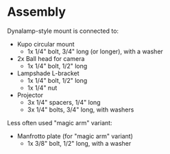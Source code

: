 # Assembly

Dynalamp-style mount is connected to:

- Kupo circular mount
    - 1x 1/4" bolt, 3/4" long (or longer), with a washer
- 2x Ball head for camera
    - 1x 1/4" bolt, 1/2" long
- Lampshade L-bracket
    - 1x 1/4" bolt, 1/2" long
    - 1x 1/4" nut
- Projector
    - 3x 1/4" spacers, 1/4" long
    - 3x 1/4" bolts, 3/4" long, with washers

Less often used "magic arm" variant:
- Manfrotto plate (for "magic arm" variant)
    - 1x 3/8" bolt, 1/2" long, with a washer
